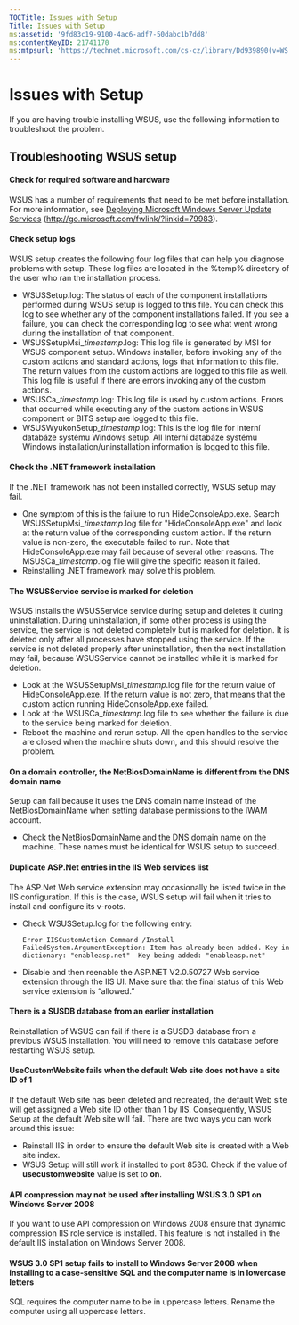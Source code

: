 ```yaml
---
TOCTitle: Issues with Setup
Title: Issues with Setup
ms:assetid: '9fd83c19-9100-4ac6-adf7-50dabc1b7dd8'
ms:contentKeyID: 21741170
ms:mtpsurl: 'https://technet.microsoft.com/cs-cz/library/Dd939890(v=WS.10)'
---
```


Issues with Setup
=================

If you are having trouble installing WSUS, use the following information to troubleshoot the problem.

Troubleshooting WSUS setup
--------------------------

#### Check for required software and hardware

WSUS has a number of requirements that need to be met before installation. For more information, see [Deploying Microsoft Windows Server Update Services](http://go.microsoft.com/fwlink/?linkid=79983) (http://go.microsoft.com/fwlink/?linkid=79983).

#### Check setup logs

WSUS setup creates the following four log files that can help you diagnose problems with setup. These log files are located in the %temp% directory of the user who ran the installation process.

-   WSUSSetup.log: The status of each of the component installations performed during WSUS setup is logged to this file. You can check this log to see whether any of the component installations failed. If you see a failure, you can check the corresponding log to see what went wrong during the installation of that component.
-   WSUSSetupMsi\_*timestamp*.log: This log file is generated by MSI for WSUS component setup. Windows installer, before invoking any of the custom actions and standard actions, logs that information to this file. The return values from the custom actions are logged to this file as well. This log file is useful if there are errors invoking any of the custom actions.
-   WSUSCa\_*timestamp*.log: This log file is used by custom actions. Errors that occurred while executing any of the custom actions in WSUS component or BITS setup are logged to this file.
-   WSUSWyukonSetup\_*timestamp*.log: This is the log file for Interní databáze systému Windows setup. All Interní databáze systému Windows installation/uninstallation information is logged to this file.

#### Check the .NET framework installation

If the .NET framework has not been installed correctly, WSUS setup may fail.

-   One symptom of this is the failure to run HideConsoleApp.exe. Search WSUSSetupMsi\_*timestamp*.log file for "HideConsoleApp.exe" and look at the return value of the corresponding custom action. If the return value is non-zero, the executable failed to run. Note that HideConsoleApp.exe may fail because of several other reasons. The MSUSCa\_*timestamp*.log file will give the specific reason it failed.
-   Reinstalling .NET framework may solve this problem.

#### The WSUSService service is marked for deletion

WSUS installs the WSUSService service during setup and deletes it during uninstallation. During uninstallation, if some other process is using the service, the service is not deleted completely but is marked for deletion. It is deleted only after all processes have stopped using the service. If the service is not deleted properly after uninstallation, then the next installation may fail, because WSUSService cannot be installed while it is marked for deletion.

-   Look at the WSUSSetupMsi\_*timestamp*.log file for the return value of HideConsoleApp.exe. If the return value is not zero, that means that the custom action running HideConsoleApp.exe failed.
-   Look at the WSUSCa\_*timestamp*.log file to see whether the failure is due to the service being marked for deletion.
-   Reboot the machine and rerun setup. All the open handles to the service are closed when the machine shuts down, and this should resolve the problem.

#### On a domain controller, the NetBiosDomainName is different from the DNS domain name

Setup can fail because it uses the DNS domain name instead of the NetBiosDomainName when setting database permissions to the IWAM account.

-   Check the NetBiosDomainName and the DNS domain name on the machine. These names must be identical for WSUS setup to succeed.

#### Duplicate ASP.Net entries in the IIS Web services list

The ASP.Net Web service extension may occasionally be listed twice in the IIS configuration. If this is the case, WSUS setup will fail when it tries to install and configure its v-roots.

-   Check WSUSSetup.log for the following entry:
    
    ```
    Error IISCustomAction Command /Install FailedSystem.ArgumentException: Item has already been added. Key in dictionary: "enableasp.net"  Key being added: "enableasp.net"
    ```

-   Disable and then reenable the ASP.NET V2.0.50727 Web service extension through the IIS UI. Make sure that the final status of this Web service extension is “allowed.”

#### There is a SUSDB database from an earlier installation

Reinstallation of WSUS can fail if there is a SUSDB database from a previous WSUS installation. You will need to remove this database before restarting WSUS setup.

#### UseCustomWebsite fails when the default Web site does not have a site ID of 1

If the default Web site has been deleted and recreated, the default Web site will get assigned a Web site ID other than 1 by IIS. Consequently, WSUS Setup at the default Web site will fail. There are two ways you can work around this issue:

-   Reinstall IIS in order to ensure the default Web site is created with a Web site index.
-   WSUS Setup will still work if installed to port 8530. Check if the value of **usecustomwebsite** value is set to **on**.

#### API compression may not be used after installing WSUS 3.0 SP1 on Windows Server 2008

If you want to use API compression on Windows 2008 ensure that dynamic compression IIS role service is installed. This feature is not installed in the default IIS installation on Windows Server 2008.

#### WSUS 3.0 SP1 setup fails to install to Windows Server 2008 when installing to a case-sensitive SQL and the computer name is in lowercase letters

SQL requires the computer name to be in uppercase letters. Rename the computer using all uppercase letters.
